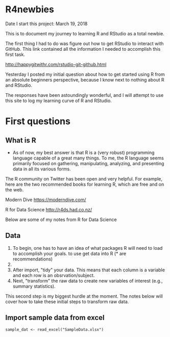 # R4newbies
Date I start this project: March 19, 2018

This is to document my journey to learning R and RStudio as a total newbie.

The first thing I had to do was figure out how to get RStudio to interact with GitHub.
This link contained all the information I needed to accomplish this first task.

http://happygitwithr.com/rstudio-git-github.html

Yesterday I posted my initial question about how to get started using R from an absolute beginners perspective, because I know next to nothing about R and RStudio.

The responses have been astoundingly wonderful, and I will attempt to use this site to log my learning curve of R and RStudio.

# First questions
## What is R
* As of now, my best answer is that R is a (very robust) programming language capable of a great many things. To me, the R language seems primarily focused on gathering, manipulating, analyzing, and presenting data in all its various forms.

The R community on Twitter has been open and very helpful. For example, here are the two recommended books for learning R, which are free and on the web.


Modern Dive https://moderndive.com/ 

R for Data Science http://r4ds.had.co.nz/ 

Below are some of my notes from R for Data Science


## Data
1.	To begin, one has to have an idea of what packages R will need to load to accomplish your goals.
to use get data into R (* are recommendations)
1.	
1.	After import, "tidy" your data. This means that each column is a variable and each row 	is an obsrvation/subject.
1.	Next, "transform" the raw data to create new variables of interest (e.g., summary 			statistics).

This second step is my biggest hurdle at the moment. The notes below will cover how to take these initial steps to transform raw data.

## Import sample data from excel
```{r}
sample_dat <- read_excel("SampleData.xlsx")
```



